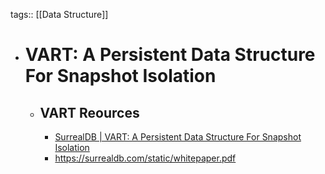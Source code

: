 tags:: [[Data Structure]]

- # VART: A Persistent Data Structure For Snapshot Isolation
	- ## VART Reources
		- [SurrealDB | VART: A Persistent Data Structure For Snapshot Isolation](https://surrealdb.com/blog/vart-a-persistent-data-structure-for-snapshot-isolation)
		- https://surrealdb.com/static/whitepaper.pdf